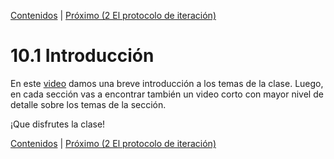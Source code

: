 [Contenidos](../Contenidos.md) \| [Próximo (2 El protocolo de iteración)](02_protocolo_Iteracion.md)

# 10.1 Introducción

En este [video](https://youtu.be/BQjilw8H28Q) damos una breve introducción a los temas de la clase. Luego, en cada sección vas a encontrar también un video corto con mayor nivel de detalle sobre los temas de la sección.

¡Que disfrutes la clase!


[Contenidos](../Contenidos.md) \| [Próximo (2 El protocolo de iteración)](02_protocolo_Iteracion.md)

